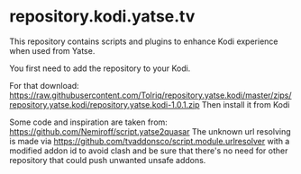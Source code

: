 # repository.kodi.yatse.tv

This repository contains scripts and plugins to enhance Kodi experience when used from Yatse.

You first need to add the repository to your Kodi.

For that download: https://raw.githubusercontent.com/Tolriq/repository.yatse.kodi/master/zips/repository.yatse.kodi/repository.yatse.kodi-1.0.1.zip
Then install it from Kodi

Some code and inspiration are taken from: https://github.com/Nemiroff/script.yatse2quasar
The unknown url resolving is made via https://github.com/tvaddonsco/script.module.urlresolver with a modified addon id to avoid clash and be sure that there's no need for other repository that could push unwanted unsafe addons.
